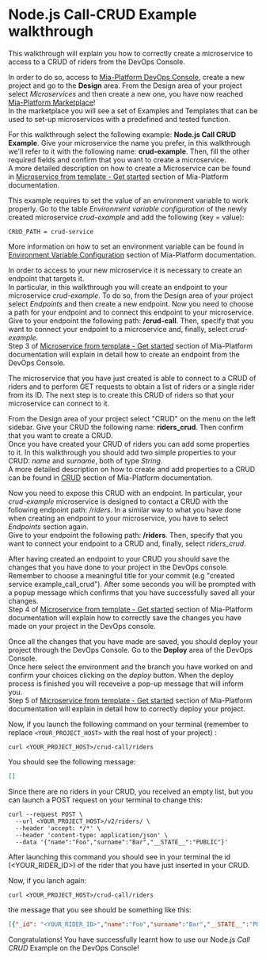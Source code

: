 # Node.js Call-CRUD Example walkthrough

This walkthrough will explain you how to correctly create a microservice to access to a CRUD of riders from the DevOps Console.

In order to do so, access to [Mia-Platform DevOps Console](https://console.cloud.mia-platform.eu/login), create a new project and go to the **Design** area. From the Design area of your project select _Microservices_ and then create a new one, you have now reached [Mia-Platform Marketplace](https://docs.mia-platform.eu/development_suite/api-console/api-design/marketplace/)!  
In the marketplace you will see a set of Examples and Templates that can be used to set-up microservices with a predefined and tested function.

For this walkthrough select the following example: **Node.js Call CRUD Example**.
Give your microservice the name you prefer, in this walkthrough we'll refer to it with the following name: **crud-example**. Then, fill the other required fields and confirm that you want to create a microservice.  
A more detailed description on how to create a Microservice can be found in [Microservice from template - Get started](https://docs.mia-platform.eu/development_suite/api-console/api-design/custom_microservice_get_started/#2-service-creation) section of Mia-Platform documentation.

This example requires to set the value of an environment variable to work properly. Go to the table *Environment variable configuration* of the newly created microservice *crud-example* and add the following (key = value):

```shell
CRUD_PATH = crud-service
```

More information on how to set an environment variable can be found in [Environment Variable Configuration](https://docs.mia-platform.eu/development_suite/api-console/api-design/services/#environment-variable-configuration) section of Mia-Platform documentation.

In order to access to your new microservice it is necessary to create an endpoint that targets it.  
In particular, in this walkthrough you will create an endpoint to your microservice *crud-example*. To do so, from the Design area of your project select _Endpoints_ and then create a new endpoint.
Now you need to choose a path for your endpoint and to connect this endpoint to your microservice. Give to your endpoint the following path: **/crud-call**. Then, specify that you want to connect your endpoint to a microservice and, finally, select *crud-example*.  
Step 3 of [Microservice from template - Get started](https://docs.mia-platform.eu/development_suite/api-console/api-design/custom_microservice_get_started/#3-creating-the-endpoint) section of Mia-Platform documentation will explain in detail how to create an endpoint from the DevOps Console.

The microservice that you have just created is able to connect to a CRUD of riders and to perform GET requests to obtain a list of riders or a single rider from its ID. The next step is to create this CRUD of riders so that your microservice can connect to it.  

From the Design area of your project select "CRUD" on the menu on the left sidebar. Give your CRUD the following name: **riders_crud**. Then confirm that you want to create a CRUD.  
Once you have created your CRUD of riders you can add some properties to it. In this walkthrough you should add two simple properties to your CRUD: *name* and *surname*, both of type *String*.  
A more detailed description on how to create and add properties to a CRUD can be found in [CRUD](https://docs.mia-platform.eu/development_suite/api-console/api-design/crud_advanced/) section of Mia-Platform documentation.

Now you need to expose this CRUD with an endpoint. In particular, your *crud-example* microservice is designed to contact a CRUD with the following endpoint path: */riders*. In a similar way to what you have done when creating an endpoint to your microservice, you have to select _Endpoints_ section again.  
Give to your endpoint the following path: **/riders**. Then, specify that you want to connect your endpoint to a CRUD and, finally, select *riders_crud*.

After having created an endpoint to your CRUD you should save the changes that you have done to your project in the DevOps console.  Remember to choose a meaningful title for your commit (e.g "created service example_call_crud"). After some seconds you will be prompted with a popup message which confirms that you have successfully saved all your changes.  
Step 4 of [Microservice from template - Get started](https://docs.mia-platform.eu/development_suite/api-console/api-design/custom_microservice_get_started/#4-save-the-project) section of Mia-Platform documentation will explain how to correctly save the changes you have made on your project in the DevOps console.

Once all the changes that you have made are saved, you should deploy your project through the DevOps Console. Go to the **Deploy** area of the DevOps Console.  
Once here select the environment and the branch you have worked on and confirm your choices clicking on the *deploy* button. When the deploy process is finished you will receveive a pop-up message that will inform you.  
Step 5 of [Microservice from template - Get started](https://docs.mia-platform.eu/development_suite/api-console/api-design/custom_microservice_get_started/#5-deploy-the-project-through-the-api-console) section of Mia-Platform documentation will explain in detail how to correctly deploy your project.

Now, if you launch the following command on your terminal (remember to replace `<YOUR_PROJECT_HOST>` with the real host of your project)  :

```shell
curl <YOUR_PROJECT_HOST>/crud-call/riders
```

You should see the following message:

```json
[]
```

Since there are no riders in your CRUD, you received an empty list, but you can launch a POST request on your terminal to change this:

```shell
curl --request POST \
  --url <YOUR_PROJECT_HOST>/v2/riders/ \
  --header 'accept: */*' \
  --header 'content-type: application/json' \
  --data '{"name":"Foo","surname":"Bar","__STATE__":"PUBLIC"}'
  ```

After launching this command you should see in your terminal the id (<YOUR_RIDER_ID>) of the rider that you have just inserted in your CRUD.

Now, if you lanch again:

```shell
curl <YOUR_PROJECT_HOST>/crud-call/riders
```

the message that you see should be something like this:

```json
[{"_id": "<YOUR_RIDER_ID>","name":"Foo","surname":"Bar","__STATE__":"PUBLIC", ...}]
```

Congratulations! You have successfully learnt how to use our Node.js _Call CRUD_ Example on the DevOps Console!
